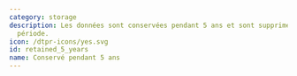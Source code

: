 ```yaml
---
category: storage
description: Les données sont conservées pendant 5 ans et sont supprimées aprés cette
  période.
icon: /dtpr-icons/yes.svg
id: retained_5_years
name: Conservé pendant 5 ans
---
```

